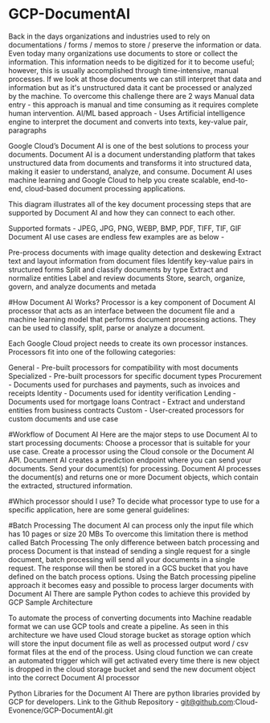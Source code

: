 # GCP-DocumentAI

Back in the days organizations and industries used to rely on documentations / forms / memos to store / preserve the information or data. Even today many organizations use documents to store or collect the information. This information needs to be digitized for it to become useful; however, this is usually accomplished through time-intensive, manual processes.
If we look at those documents we can still interpret that data and information but as it's unstructured data it cant be processed or analyzed by the machine. To overcome this challenge there are 2 ways 
Manual data entry - this approach is manual and time consuming as it requires complete human intervention.
AI/ML based approach - Uses Artificial intelligence engine to interpret the document and converts into texts, key-value pair, paragraphs

Google Cloud’s Document AI is one of the best solutions to process your documents. Document AI is a document understanding platform that takes unstructured data from documents and transforms it into structured data, making it easier to understand, analyze, and consume. Document AI uses machine learning and Google Cloud to help you create scalable, end-to-end, cloud-based document processing applications.

This diagram illustrates all of the key document processing steps that are supported by Document AI and how they can connect to each other.

Supported formats - JPEG, JPG, PNG, WEBP, BMP, PDF, TIFF, TIF, GIF
Document AI use cases are endless few examples are as below -

Pre-process documents with image quality detection and deskewing
Extract text and layout information from document files
Identify key-value pairs in structured forms
Split and classify documents by type
Extract and normalize entities
Label and review documents
Store, search, organize, govern, and analyze documents and metada



#How Document AI Works?
Processor is a key component of Document AI processor that acts as an interface between the document file and a machine learning model that performs document processing actions. They can be used to classify, split, parse or analyze a document.

Each Google Cloud project needs to create its own processor instances.
Processors fit into one of the following categories:

General - Pre-built processors for compatibility with most documents
Specialized - Pre-built processors for specific document types
Procurement - Documents used for purchases and payments, such as invoices and receipts
Identity - Documents used for identity verification
Lending - Documents used for mortgage loans
Contract - Extract and understand entities from business contracts
Custom - User-created processors for custom documents and use case

#Workflow of Document AI
Here are the major steps to use Document AI to start processing documents:
Choose a processor that is suitable for your use case.
Create a processor using the Cloud console or the Document AI API.
Document AI creates a prediction endpoint where you can send your documents.
Send your document(s) for processing.
Document AI processes the document(s) and returns one or more Document objects, which contain the extracted, structured information.

#Which processor should I use?
To decide what processor type to use for a specific application, here are some general guidelines:

#Batch Processing
The document AI can process only the input file which has 10 pages or size 20 MBs 
To overcome this limitation there is method called Batch Processing 
The only difference between batch processing and process Document is that instead of sending a single request for a single document, batch processing will send all your documents in a single request. The response will then be stored in a GCS bucket that you have defined on the batch process options.
Using the Batch processing pipeline approach it becomes easy and possible to process larger documents with Document AI
There are sample Python codes to achieve this provided by GCP 
Sample Architecture

To automate the process of converting documents into Machine readable format we can use GCP tools and create a pipeline. As seen in this architecture we have used Cloud storage bucket as storage option which will store the input document file as well as processed output word / csv format files at the end of the process. Using cloud function we can create an automated trigger which will get activated every time there is new object is dropped in the cloud storage bucket and send the new document object into the correct Document AI processor 

Python Libraries for the Document AI
There are python libraries provided by GCP for developers.
Link to the Github Repository - git@github.com:Cloud-Evonence/GCP-DocumentAI.git




